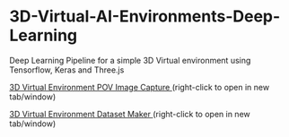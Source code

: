 # 3D-Virtual-AI-Environments-Deep-Learning
Deep Learning Pipeline for a simple 3D Virtual environment using Tensorflow, Keras and Three.js 

[3D Virtual Environment POV Image Capture ](https://kenoleon.github.io/3D-Virtual-AI-Environments-Deep-Learning/3D-Env-ImageCapture/) (right-click to open in new tab/window)


[3D Virtual Environment Dataset Maker  ](https://kenoleon.github.io/3D-Virtual-AI-Environments-Deep-Learning/3D-Env-DatasetMaker/) (right-click to open in new tab/window)
